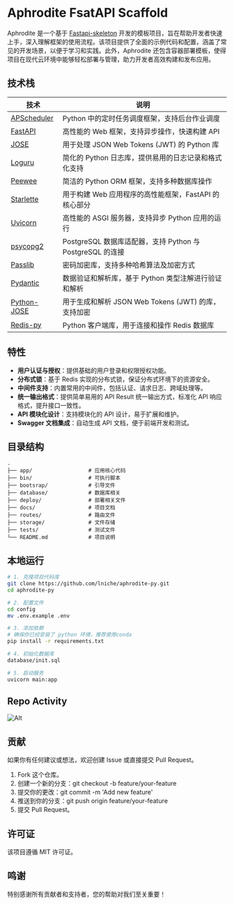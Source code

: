 # Aphrodite FsatAPI Scaffold

Aphrodite 是一个基于 [Fastapi-skeleton](https://github.com/kaxiluo/fastapi-skeleton) 开发的模板项目，旨在帮助开发者快速上手，深入理解框架的使用流程。该项目提供了全面的示例代码和配置，涵盖了常见的开发场景，以便于学习和实践。此外，Aphrodite 还包含容器部署模板，使得项目在现代云环境中能够轻松部署与管理，助力开发者高效构建和发布应用。

## 技术栈

| 技术                                                   | 说明                                                      |
| ------------------------------------------------------ | --------------------------------------------------------- |
| [APScheduler](https://github.com/agronholm/APScheduer) | Python 中的定时任务调度框架，支持后台作业调度             |
| [FastAPI](https://fastapi.tiangolo.com/)               | 高性能的 Web 框架，支持异步操作，快速构建 API             |
| [JOSE](https://github.com/python-jose/jose)            | 用于处理 JSON Web Tokens (JWT) 的 Python 库               |
| [Loguru](https://github.com/Delgan/loguru)             | 简化的 Python 日志库，提供易用的日志记录和格式化支持      |
| [Peewee](http://docs.peewee-orm.com/en/latest/)        | 简洁的 Python ORM 框架，支持多种数据库操作                |
| [Starlette](https://www.starlette.io/)                 | 用于构建 Web 应用程序的高性能框架，FastAPI 的核心部分     |
| [Uvicorn](https://www.uvicorn.org/)                    | 高性能的 ASGI 服务器，支持异步 Python 应用的运行          |
| [psycopg2](https://github.com/psycopg/psycopg2)        | PostgreSQL 数据库适配器，支持 Python 与 PostgreSQL 的连接 |
| [Passlib](https://passlib.readthedocs.io/en/stable/)   | 密码加密库，支持多种哈希算法及加密方式                    |
| [Pydantic](https://pydantic-docs.helpmanual.io/)       | 数据验证和解析库，基于 Python 类型注解进行验证和解析      |
| [Python-JOSE](https://github.com/mpdavis/python-jose)  | 用于生成和解析 JSON Web Tokens (JWT) 的库，支持加密       |
| [Redis-py](https://github.com/andymccurdy/redis-py)    | Python 客户端库，用于连接和操作 Redis 数据库              |

## 特性

- **用户认证与授权**：提供基础的用户登录和权限授权功能。
- **分布式锁**：基于 Redis 实现的分布式锁，保证分布式环境下的资源安全。
- **中间件支持**：内置常用的中间件，包括认证、请求日志、跨域处理等。
- **统一输出格式**：提供简单易用的 API Result 统一输出方式，标准化 API 响应格式，提升接口一致性。
- **API 模块化设计**：支持模块化的 API 设计，易于扩展和维护。
- **Swagger 文档集成**：自动生成 API 文档，便于前端开发和测试。

## 目录结构

```
.
├── app/                  # 应用核心代码
├── bin/                  # 可执行脚本
├── bootsrap/             # 引导文件
├── database/             # 数据库相关
├── deploy/               # 部署相关文件
├── docs/                 # 项目文档
├── routes/               # 路由文件
├── storage/              # 文件存储
├── tests/                # 测试文件
└── README.md             # 项目说明
```

## 本地运行

```bash
# 1. 克隆项目代码库
git clone https://github.com/lniche/aphrodite-py.git
cd aphrodite-py

# 2. 配置文件
cd config
mv .env.example .env

# 3. 添加依赖
# 确保你已经安装了 python 环境，推荐使用conda
pip install -r requirements.txt

# 4. 初始化数据库
database/init.sql

# 5. 启动服务
uvicorn main:app
```

## Repo Activity

![Alt](https://repobeats.axiom.co/api/embed/57c3b523ffb088038484a6b3883890a2615b3fa5.svg "Repobeats analytics image")

## 贡献

如果你有任何建议或想法，欢迎创建 Issue 或直接提交 Pull Request。

1. Fork 这个仓库。
2. 创建一个新的分支：git checkout -b feature/your-feature
3. 提交你的更改：git commit -m 'Add new feature'
4. 推送到你的分支：git push origin feature/your-feature
5. 提交 Pull Request。

## 许可证

该项目遵循 MIT 许可证。

## 鸣谢

特别感谢所有贡献者和支持者，您的帮助对我们至关重要！
